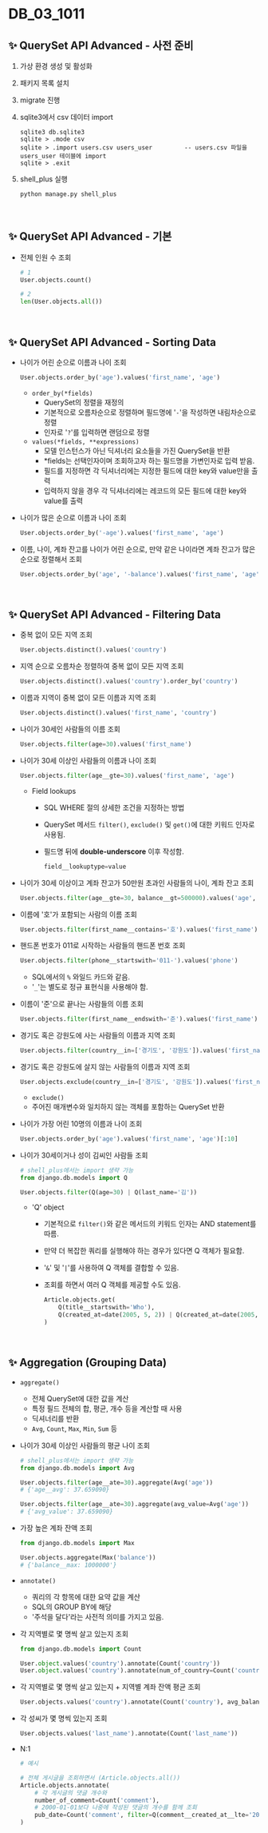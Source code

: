 # DB_03_1011

## ✨ QuerySet API Advanced - 사전 준비

1. 가상 환경 생성 및 활성화

2. 패키지 목록 설치

3. migrate 진행

4. sqlite3에서 csv 데이터 import

    ```sqlite
    sqlite3 db.sqlite3
    sqlite > .mode csv
    sqlite > .import users.csv users_user         -- users.csv 파일을 users_user 테이블에 import
    sqlite > .exit
    ```

5. shell_plus 실행

    ```bash
    python manage.py shell_plus
    ```

<br/>

## ✨ QuerySet API Advanced - 기본

- 전체 인원 수 조회

    ```python
    # 1
    User.objects.count()
    
    # 2
    len(User.objects.all())
    ```

<br/>

## ✨ QuerySet API Advanced - Sorting Data

- 나이가 어린 순으로 이름과 나이 조회

    ```python
    User.objects.order_by('age').values('first_name', 'age')
    ```

    - `order_by(*fields)`
        - QuerySet의 정렬을 재정의
        - 기본적으로 오름차순으로 정렬하며 필드명에 '`-`'을 작성하면 내림차순으로 정렬
        - 인자로 '`?`'를 입력하면 랜덤으로 정렬
    - `values(*fields, **expressions)`
        - 모델 인스턴스가 아닌 딕셔너리 요소들을 가진 QuerySet을 반환
        - *fields는 선택인자이며 조회하고자 하는 필드명을 가변인자로 입력 받음.
        - 필드를 지정하면 각 딕셔너리에는 지정한 필드에 대한 key와 value만을 출력
        - 입력하지 않을 경우 각 딕셔너리에는 레코드의 모든 필드에 대한 key와 value를 출력

- 나이가 많은 순으로 이름과 나이 조회

    ```python
    User.objects.order_by('-age').values('first_name', 'age')
    ```

- 이름, 나이, 계좌 잔고를 나이가 어린 순으로, 만약 같은 나이라면 계좌 잔고가 많은 순으로 정렬해서 조회

    ```python
    User.objects.order_by('age', '-balance').values('first_name', 'age', 'balance')
    ```

<br/>

## ✨ QuerySet API Advanced - Filtering Data

- 중복 없이 모든 지역 조회

    ```python
    User.objects.distinct().values('country')
    ```

- 지역 순으로 오름차순 정렬하여 중복 없이 모든 지역 조회

    ```python
    User.objects.distinct().values('country').order_by('country')
    ```

- 이름과 지역이 중복 없이 모든 이름과 지역 조회

    ```python
    User.objects.distinct().values('first_name', 'country')
    ```

- 나이가 30세인 사람들의 이름 조회

    ```python
    User.objects.filter(age=30).values('first_name')
    ```

- 나이가 30세 이상인 사람들의 이름과 나이 조회

    ```python
    User.objects.filter(age__gte=30).values('first_name', 'age')
    ```

    - Field lookups

        - SQL WHERE 절의 상세한 조건을 지정하는 방법

        - QuerySet 메서드 `filter()`, `exclude()` 및 `get()`에 대한 키워드 인자로 사용됨.

        - 필드명 뒤에 **double-underscore** 이후 작성함.

            ```python
            field__lookuptype=value
            ```

- 나이가 30세 이상이고 계좌 잔고가 50만원 초과인 사람들의 나이, 계좌 잔고 조회

    ```python
    User.objects.filter(age__gte=30, balance__gt=500000).values('age', 'balance')
    ```

- 이름에 '호'가 포함되는 사람의 이름 조회

    ```python
    User.objects.filter(first_name__contains='호').values('first_name')
    ```

- 핸드폰 번호가 011로 시작하는 사람들의 핸드폰 번호 조회

    ```python
    User.objects.filter(phone__startswith='011-').values('phone')
    ```

    - SQL에서의 `%` 와일드 카드와 같음.
    - '`_`'는 별도로 정규 표현식을 사용해야 함.

- 이름이 '준'으로 끝나는 사람들의 이름 조회

    ```python
    User.objects.filter(first_name__endswith='준').values('first_name')
    ```

- 경기도 혹은 강원도에 사는 사람들의 이름과 지역 조회

    ```python
    User.objects.filter(country__in=['경기도', '강원도']).values('first_name', 'country')
    ```

- 경기도 혹은 강원도에 살지 않는 사람들의 이름과 지역 조회

    ```python
    User.objects.exclude(country__in=['경기도', '강원도']).values('first_name', 'country')
    ```

    - `exclude()`
    - 주어진 매개변수와 일치하지 않는 객체를 포함하는 QuerySet 반환

- 나이가 가장 어린 10명의 이름과 나이 조회

    ```python
    User.objects.order_by('age').values('first_name', 'age')[:10]
    ```

- 나이가 30세이거나 성이 김씨인 사람들 조회

    ```python
    # shell_plus에서는 import 생략 가능
    from django.db.models import Q
    
    User.objects.filter(Q(age=30) | Q(last_name='김'))
    ```

    - 'Q' object

        - 기본적으로 `filter()`와 같은 메서드의 키워드 인자는 AND statement를 따름.

        - 만약 더 복잡한 쿼리를 실행해야 하는 경우가 있다면 Q 객체가 필요함.

        - '`&`' 및 '`|`'를 사용하여 Q 객체를 결합할 수 있음.

        - 조회를 하면서 여러 Q 객체를 제공할 수도 있음.

            ```python
            Article.objects.get(
                Q(title__startswith='Who'),
                Q(created_at=date(2005, 5, 2)) | Q(created_at=date(2005, 5, 6))
            )
            ```

<br/>

## ✨ Aggregation (Grouping Data)

- `aggregate()`

    - 전체 QuerySet에 대한 값을 계산
    - 특정 필드 전체의 합, 평균, 개수 등을 계산할 때 사용
    - 딕셔너리를 반환
    - `Avg`, `Count`, `Max`, `Min`, `Sum` 등

- 나이가 30세 이상인 사람들의 평균 나이 조회

    ```python
    # shell_plus에서는 import 생략 가능
    from django.db.models import Avg
    
    User.objects.filter(age__ate=30).aggregate(Avg('age'))
    # {'age__avg': 37.659090}
    
    User.objects.filter(age__ate=30).aggregate(avg_value=Avg('age'))
    # {'avg_value': 37.659090}
    ```

- 가장 높은 계좌 잔액 조회

    ```python
    from django.db.models import Max
    
    User.objects.aggregate(Max('balance'))
    # {'balance__max: 1000000'}
    ```

- `annotate()`

    - 쿼리의 각 항목에 대한 요약 값을 계산
    - SQL의 GROUP BY에 해당
    - '주석을 달다'라는 사전적 의미를 가지고 있음.

- 각 지역별로 몇 명씩 살고 있는지 조회

    ```python
    from django.db.models import Count
    
    User.object.values('country').annotate(Count('country'))
    User.object.values('country').annotate(num_of_country=Count('country'))
    ```

- 각 지역별로 몇 명씩 살고 있는지 + 지역별 계좌 잔액 평균 조회

    ```python
    User.objects.values('country').annotate(Count('country'), avg_balance=Avg('balance'))
    ```

- 각 성씨가 몇 명씩 있는지 조회

    ```python
    User.objects.values('last_name').annotate(Count('last_name'))
    ```

- N:1

    ```python
    # 예시
    
    # 전체 게시글을 조회하면서 (Article.objects.all())
    Article.objects.annotate(
        # 각 게시글의 댓글 개수와
        number_of_comment=Count('comment'),
        # 2000-01-01보다 나중에 작성된 댓글의 개수를 함께 조회
        pub_date=Count('comment', filter=Q(comment__created_at__lte='2000-01-01'))
    )
    ```

    
